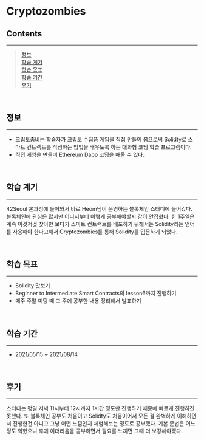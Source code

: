 # **Cryptozombies**


## **Contents**
---
> [정보](#정보)  
> [학습 계기](#학습-계기)  
> [학습 목표](#학습-목표)  
> [학습 기간](#학습-기간)  
> [후기](#후기)

&nbsp;

## **정보**
---
* 크립토좀비는 학습자가 크립토 수집품 게임을 직접 만들어 봄으로써 Solidty로 스마트 컨트렉트를 작성하는 방법을 배우도록 하는 대화형 코딩 학습 프로그램이다.
* 직접 게임을 만들며 Ethereum Dapp 코딩을 배울 수 있다.

&nbsp;

## **학습 계기**
---
42Seoul 본과정에 들어와서 바로 Heom님이 운영하는 블록체인 스터디에 들어갔다.
블록체인에 관심은 많지만 어디서부터 어떻게 공부해야할지 감이 안잡혔다.
한 1주일은 계속 이것저것 찾아만 보다가 스마트 컨트랙트를 배포하기 위해서는 Solidity라는 언어를 사용해야 한다고해서 Cryptozombies를 통해 Solidity를 입문하게 되었다.

&nbsp;

## **학습 목표**
---
* Solidity 맛보기
* Beginner to Intermediate Smart Contracts의 lesson6까지 진행하기
* 매주 주말 미팅 때 그 주에 공부한 내용 정리해서 발표하기

&nbsp;

## **학습 기간**
---
* 2021/05/15 ~ 2021/08/14

&nbsp;

## **후기**
---
스터디는 평일 저녁 11시부터 12시까지 1시간 정도만 진행하기 때문에 빠르게 진행하진 못했다.
또 블록체인 공부도 처음이고 Solidty도 처음이어서 모든 걸 완벽하게 이해하면서 진행한건 아니고 그냥 어떤 느낌인지 체험해보는 정도로 공부했다.
기본 문법은 어느정도 익혔으니 후에 이더리움을 공부하면서 필요를 느끼면 그때 더 보강해야겠다.
